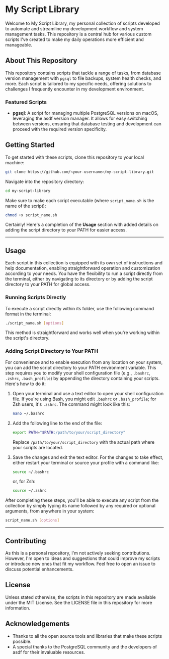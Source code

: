# My Script Library

Welcome to My Script Library, my personal collection of scripts developed to automate and streamline my development workflow and system management tasks. This repository is a central hub for various custom scripts I've created to make my daily operations more efficient and manageable.

## About This Repository

This repository contains scripts that tackle a range of tasks, from database version management with `pgsql` to file backups, system health checks, and more. Each script is tailored to my specific needs, offering solutions to challenges I frequently encounter in my development environment.

### Featured Scripts

- **pgsql**: A script for managing multiple PostgreSQL versions on macOS, leveraging the asdf version manager. It allows for easy switching between versions, ensuring that database testing and development can proceed with the required version specificity.

## Getting Started

To get started with these scripts, clone this repository to your local machine:

```bash
git clone https://github.com/<your-username>/my-script-library.git
```

Navigate into the repository directory:

```bash
cd my-script-library
```

Make sure to make each script executable (where `script_name.sh` is the name of the script):

```bash
chmod +x script_name.sh
```

Certainly! Here's a completion of the **Usage** section with added details on adding the script directory to your PATH for easier access.

---

## Usage

Each script in this collection is equipped with its own set of instructions and help documentation, enabling straightforward operation and customization according to your needs. You have the flexibility to run a script directly from the terminal, either by navigating to its directory or by adding the script directory to your PATH for global access.

### Running Scripts Directly

To execute a script directly within its folder, use the following command format in the terminal:

```bash
./script_name.sh [options]
```

This method is straightforward and works well when you're working within the script's directory.

### Adding Script Directory to Your PATH

For convenience and to enable execution from any location on your system, you can add the script directory to your PATH environment variable. This step requires you to modify your shell configuration file (e.g., `.bashrc`, `.zshrc`, `.bash_profile`) by appending the directory containing your scripts. Here's how to do it:

1. Open your terminal and use a text editor to open your shell configuration file. If you're using Bash, you might edit `.bashrc` or `.bash_profile`; for Zsh users, it's `.zshrc`. The command might look like this:

   ```bash
   nano ~/.bashrc
   ```

2. Add the following line to the end of the file:

   ```bash
   export PATH="$PATH:/path/to/your/script_directory"
   ```

   Replace `/path/to/your/script_directory` with the actual path where your scripts are located.

3. Save the changes and exit the text editor. For the changes to take effect, either restart your terminal or source your profile with a command like:

   ```bash
   source ~/.bashrc
   ```

   or, for Zsh:

   ```bash
   source ~/.zshrc
   ```

After completing these steps, you'll be able to execute any script from the collection by simply typing its name followed by any required or optional arguments, from anywhere in your system:

```bash
script_name.sh [options]
```

---

## Contributing

As this is a personal repository, I'm not actively seeking contributions. However, I'm open to ideas and suggestions that could improve my scripts or introduce new ones that fit my workflow. Feel free to open an issue to discuss potential enhancements.

## License

Unless stated otherwise, the scripts in this repository are made available under the MIT License. See the LICENSE file in this repository for more information.

## Acknowledgements

- Thanks to all the open source tools and libraries that make these scripts possible.
- A special thanks to the PostgreSQL community and the developers of asdf for their invaluable resources.

